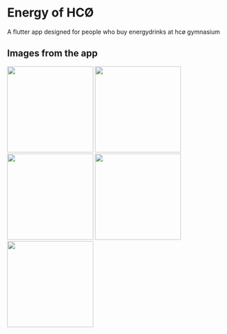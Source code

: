 # Energy of HCØ

A flutter app designed for people who buy energydrinks at hcø gymnasium

## Images from the app
<img src="https://github.com/toke-dk/energy_of_hco/assets/27440416/81f33c72-847d-4be7-a2d7-352f41e562f7" width="200">
<img src="https://github.com/toke-dk/energy_of_hco/assets/27440416/b3f506f8-0c07-4511-a5ae-4d199172be6e" width="200">
<img src="https://github.com/toke-dk/energy_of_hco/assets/27440416/a460cf2c-ef55-405e-9051-32a62314d881" width="200">
<img src="https://github.com/toke-dk/energy_of_hco/assets/27440416/ab20d9de-3244-4115-b887-845c6a1fcdf7" width="200">
<img src="https://github.com/toke-dk/energy_of_hco/assets/27440416/dbf8c901-a7ce-4d62-b5f4-b9bfabc2d41f" width="200">

